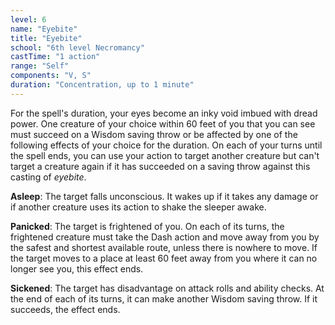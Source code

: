 ```yaml
---
level: 6
name: "Eyebite"
title: "Eyebite"
school: "6th level Necromancy"
castTime: "1 action"
range: "Self"
components: "V, S"
duration: "Concentration, up to 1 minute"
---
```


For the spell's duration, your eyes become an inky void imbued with dread power. One creature of your choice within 60 feet of you that you can see must succeed on a Wisdom saving throw or be affected by one of the following effects of your choice for the duration. On each of your turns until the spell ends, you can use your action to target another creature but can't target a creature again if it has succeeded on a saving throw against this casting of *eyebite*.

**Asleep**: The target falls unconscious. It wakes up if it takes any damage or if another creature uses its action to shake the sleeper awake.

**Panicked**: The target is frightened of you. On each of its turns, the frightened creature must take the Dash action and move away from you by the safest and shortest available route, unless there is nowhere to move. If the target moves to a place at least 60 feet away from you where it can no longer see you, this effect ends.

**Sickened**: The target has disadvantage on attack rolls and ability checks. At the end of each of its turns, it can make another Wisdom saving throw. If it succeeds, the effect ends.
